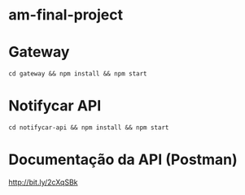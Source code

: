 # am-final-project

# Gateway

```
cd gateway && npm install && npm start
```

# Notifycar API

```
cd notifycar-api && npm install && npm start
```

# Documentação da API (Postman)

http://bit.ly/2cXqSBk